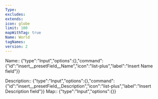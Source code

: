 ```yaml
---
Type: 
excludes: 
extends: 
icon: globe
limit: 100
mapWithTag: true
Name: World
tagNames: 
version: 2
---
```


Name:: {"type":"Input","options":{},"command":{"id":"insert__presetField__Name","icon":"list-plus","label":"Insert Name field"}}



Description:: {"type":"Input","options":{},"command":{"id":"insert__presetField__Description","icon":"list-plus","label":"Insert Description field"}}
Map:: {"type":"Input","options":{}}